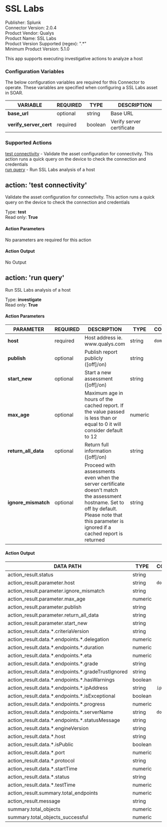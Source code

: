 [comment]: # "Auto-generated SOAR connector documentation"
# SSL Labs

Publisher: Splunk  
Connector Version: 2\.0\.4  
Product Vendor: Qualys  
Product Name: SSL Labs  
Product Version Supported (regex): "\.\*"  
Minimum Product Version: 5\.1\.0  

This app supports executing investigative actions to analyze a host

### Configuration Variables
The below configuration variables are required for this Connector to operate.  These variables are specified when configuring a SSL Labs asset in SOAR.

VARIABLE | REQUIRED | TYPE | DESCRIPTION
-------- | -------- | ---- | -----------
**base\_url** |  optional  | string | Base URL
**verify\_server\_cert** |  required  | boolean | Verify server certificate

### Supported Actions  
[test connectivity](#action-test-connectivity) - Validate the asset configuration for connectivity\. This action runs a quick query on the device to check the connection and credentials  
[run query](#action-run-query) - Run SSL Labs analysis of a host  

## action: 'test connectivity'
Validate the asset configuration for connectivity\. This action runs a quick query on the device to check the connection and credentials

Type: **test**  
Read only: **True**

#### Action Parameters
No parameters are required for this action

#### Action Output
No Output  

## action: 'run query'
Run SSL Labs analysis of a host

Type: **investigate**  
Read only: **True**

#### Action Parameters
PARAMETER | REQUIRED | DESCRIPTION | TYPE | CONTAINS
--------- | -------- | ----------- | ---- | --------
**host** |  required  | Host address ie\. www\.qualys\.com | string |  `domain` 
**publish** |  optional  | Publish report publicly \(\[off\]/on\) | string | 
**start\_new** |  optional  | Start a new assessment \(\[off\]/on\) | string | 
**max\_age** |  optional  | Maximum age in hours of the cached report\. If the value passed is less than or equal to 0 it will consider default to 12 | numeric | 
**return\_all\_data** |  optional  | Return full information \(\[off\]/on\) | string | 
**ignore\_mismatch** |  optional  | Proceed with assessments even when the server certificate doesn't match the assessment hostname\. Set to off by default\. Please note that this parameter is ignored if a cached report is returned | string | 

#### Action Output
DATA PATH | TYPE | CONTAINS
--------- | ---- | --------
action\_result\.status | string | 
action\_result\.parameter\.host | string |  `domain` 
action\_result\.parameter\.ignore\_mismatch | string | 
action\_result\.parameter\.max\_age | numeric | 
action\_result\.parameter\.publish | string | 
action\_result\.parameter\.return\_all\_data | string | 
action\_result\.parameter\.start\_new | string | 
action\_result\.data\.\*\.criteriaVersion | string | 
action\_result\.data\.\*\.endpoints\.\*\.delegation | numeric | 
action\_result\.data\.\*\.endpoints\.\*\.duration | numeric | 
action\_result\.data\.\*\.endpoints\.\*\.eta | numeric | 
action\_result\.data\.\*\.endpoints\.\*\.grade | string | 
action\_result\.data\.\*\.endpoints\.\*\.gradeTrustIgnored | string | 
action\_result\.data\.\*\.endpoints\.\*\.hasWarnings | boolean | 
action\_result\.data\.\*\.endpoints\.\*\.ipAddress | string |  `ip` 
action\_result\.data\.\*\.endpoints\.\*\.isExceptional | boolean | 
action\_result\.data\.\*\.endpoints\.\*\.progress | numeric | 
action\_result\.data\.\*\.endpoints\.\*\.serverName | string |  `domain` 
action\_result\.data\.\*\.endpoints\.\*\.statusMessage | string | 
action\_result\.data\.\*\.engineVersion | string | 
action\_result\.data\.\*\.host | string | 
action\_result\.data\.\*\.isPublic | boolean | 
action\_result\.data\.\*\.port | numeric | 
action\_result\.data\.\*\.protocol | string | 
action\_result\.data\.\*\.startTime | numeric | 
action\_result\.data\.\*\.status | string | 
action\_result\.data\.\*\.testTime | numeric | 
action\_result\.summary\.total\_endpoints | numeric | 
action\_result\.message | string | 
summary\.total\_objects | numeric | 
summary\.total\_objects\_successful | numeric | 